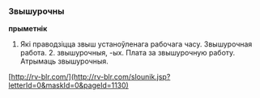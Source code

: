 ### Звышурочны
**прыметнік**

1. Які праводзіцца звыш устаноўленага рабочага часу. Звышурочная работа. 2. звышурочныя, -ых. Плата за звышурочную работу. Атрымаць звышурочныя.

<a rel="author">[http://rv-blr.com/](http://rv-blr.com/slounik.jsp?letterId=0&maskId=0&pageId=1130)</a>
